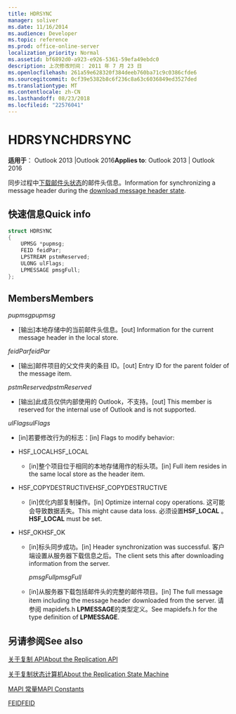 ```yaml
---
title: HDRSYNC
manager: soliver
ms.date: 11/16/2014
ms.audience: Developer
ms.topic: reference
ms.prod: office-online-server
localization_priority: Normal
ms.assetid: bf6892d0-a923-e926-5361-59efa49ebdc0
description: 上次修改时间： 2011 年 7 月 23 日
ms.openlocfilehash: 261a59e628320f384deeb760ba71c9c0386cfde6
ms.sourcegitcommit: 0cf39e5382b8c6f236c8a63c6036849ed3527ded
ms.translationtype: MT
ms.contentlocale: zh-CN
ms.lasthandoff: 08/23/2018
ms.locfileid: "22576041"
---
```

# <a name="hdrsync"></a><span data-ttu-id="f4401-103">HDRSYNC</span><span class="sxs-lookup"><span data-stu-id="f4401-103">HDRSYNC</span></span>

  
  
<span data-ttu-id="f4401-104">**适用于**： Outlook 2013 |Outlook 2016</span><span class="sxs-lookup"><span data-stu-id="f4401-104">**Applies to**: Outlook 2013 | Outlook 2016</span></span> 
  
<span data-ttu-id="f4401-105">同步过程中[下载邮件头状态](download-message-header-state.md)的邮件头信息。</span><span class="sxs-lookup"><span data-stu-id="f4401-105">Information for synchronizing a message header during the [download message header state](download-message-header-state.md).</span></span>
  
## <a name="quick-info"></a><span data-ttu-id="f4401-106">快速信息</span><span class="sxs-lookup"><span data-stu-id="f4401-106">Quick info</span></span>

```cpp
struct HDRSYNC 
{ 
    UPMSG *pupmsg; 
    FEID feidPar; 
    LPSTREAM pstmReserved; 
    ULONG ulFlags; 
    LPMESSAGE pmsgFull; 
};
```

## <a name="members"></a><span data-ttu-id="f4401-107">Members</span><span class="sxs-lookup"><span data-stu-id="f4401-107">Members</span></span>

 <span data-ttu-id="f4401-108">_pupmsg_</span><span class="sxs-lookup"><span data-stu-id="f4401-108">_pupmsg_</span></span>
  
- <span data-ttu-id="f4401-109">[输出]本地存储中的当前邮件头信息。</span><span class="sxs-lookup"><span data-stu-id="f4401-109">[out] Information for the current message header in the local store.</span></span>
    
 <span data-ttu-id="f4401-110">_feidPar_</span><span class="sxs-lookup"><span data-stu-id="f4401-110">_feidPar_</span></span>
  
- <span data-ttu-id="f4401-111">[输出]邮件项目的父文件夹的条目 ID。</span><span class="sxs-lookup"><span data-stu-id="f4401-111">[out] Entry ID for the parent folder of the message item.</span></span>
    
 <span data-ttu-id="f4401-112">_pstmReserved_</span><span class="sxs-lookup"><span data-stu-id="f4401-112">_pstmReserved_</span></span>
  
- <span data-ttu-id="f4401-113">[输出]此成员仅供内部使用的 Outlook，不支持。</span><span class="sxs-lookup"><span data-stu-id="f4401-113">[out] This member is reserved for the internal use of Outlook and is not supported.</span></span> 
    
 <span data-ttu-id="f4401-114">_ulFlags_</span><span class="sxs-lookup"><span data-stu-id="f4401-114">_ulFlags_</span></span>
  
- <span data-ttu-id="f4401-115">[in]若要修改行为的标志：</span><span class="sxs-lookup"><span data-stu-id="f4401-115">[in] Flags to modify behavior:</span></span>
    
- <span data-ttu-id="f4401-116">HSF_LOCAL</span><span class="sxs-lookup"><span data-stu-id="f4401-116">HSF_LOCAL</span></span>
    
  - <span data-ttu-id="f4401-117">[in]整个项目位于相同的本地存储用作的标头项。</span><span class="sxs-lookup"><span data-stu-id="f4401-117">[in] Full item resides in the same local store as the header item.</span></span>
    
- <span data-ttu-id="f4401-118">HSF_COPYDESTRUCTIVE</span><span class="sxs-lookup"><span data-stu-id="f4401-118">HSF_COPYDESTRUCTIVE</span></span>
    
  -  <span data-ttu-id="f4401-119">[in]优化内部复制操作。</span><span class="sxs-lookup"><span data-stu-id="f4401-119">[in] Optimize internal copy operations.</span></span> <span data-ttu-id="f4401-120">这可能会导致数据丢失。</span><span class="sxs-lookup"><span data-stu-id="f4401-120">This might cause data loss.</span></span> <span data-ttu-id="f4401-121">必须设置**HSF_LOCAL** 。</span><span class="sxs-lookup"><span data-stu-id="f4401-121">**HSF_LOCAL** must be set.</span></span> 
    
- <span data-ttu-id="f4401-122">HSF_OK</span><span class="sxs-lookup"><span data-stu-id="f4401-122">HSF_OK</span></span>
    
  - <span data-ttu-id="f4401-123">[in]标头同步成功。</span><span class="sxs-lookup"><span data-stu-id="f4401-123">[in] Header synchronization was successful.</span></span> <span data-ttu-id="f4401-124">客户端设置从服务器下载信息之后。</span><span class="sxs-lookup"><span data-stu-id="f4401-124">The client sets this after downloading information from the server.</span></span>
    
     <span data-ttu-id="f4401-125">_pmsgFull_</span><span class="sxs-lookup"><span data-stu-id="f4401-125">_pmsgFull_</span></span>
    
  - <span data-ttu-id="f4401-126">[in]从服务器下载包括邮件头的完整的邮件项目。</span><span class="sxs-lookup"><span data-stu-id="f4401-126">[in] The full message item including the message header downloaded from the server.</span></span> <span data-ttu-id="f4401-127">请参阅 mapidefs.h **LPMESSAGE**的类型定义。</span><span class="sxs-lookup"><span data-stu-id="f4401-127">See mapidefs.h for the type definition of **LPMESSAGE**.</span></span> 
    
## <a name="see-also"></a><span data-ttu-id="f4401-128">另请参阅</span><span class="sxs-lookup"><span data-stu-id="f4401-128">See also</span></span>



[<span data-ttu-id="f4401-129">关于复制 API</span><span class="sxs-lookup"><span data-stu-id="f4401-129">About the Replication API</span></span>](about-the-replication-api.md)
  
[<span data-ttu-id="f4401-130">关于复制状态计算机</span><span class="sxs-lookup"><span data-stu-id="f4401-130">About the Replication State Machine</span></span>](about-the-replication-state-machine.md)
  
[<span data-ttu-id="f4401-131">MAPI 常量</span><span class="sxs-lookup"><span data-stu-id="f4401-131">MAPI Constants</span></span>](mapi-constants.md)
  
[<span data-ttu-id="f4401-132">FEID</span><span class="sxs-lookup"><span data-stu-id="f4401-132">FEID</span></span>](feid.md)

